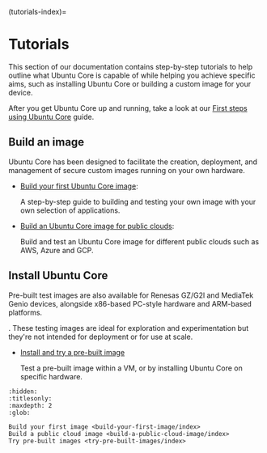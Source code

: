 (tutorials-index)=
# Tutorials

This section of our documentation contains step-by-step tutorials to help outline what Ubuntu Core is capable of while helping you achieve specific aims, such as installing Ubuntu Core or building a custom image for your device.

After you get Ubuntu Core up and running, take a look at our [First steps using Ubuntu Core](/how-to-guides/using-ubuntu-core) guide.

## Build an image

Ubuntu Core has been designed to facilitate the creation, deployment, and  management of secure custom images running on your own hardware. 


* [Build your first Ubuntu Core image](/tutorials/build-your-first-image/index):

  A step-by-step guide to building and testing your own image with your own selection of applications.

* [Build an Ubuntu Core image for public clouds](/tutorials/build-a-public-cloud-image/index):

  Build and test an Ubuntu Core image for different public clouds such as AWS, Azure and GCP.

## Install Ubuntu Core

Pre-built test images are also available for Renesas GZ/G2l and MediaTek Genio devices, alongside x86-based PC-style hardware and ARM-based platforms.


. These testing images are ideal for exploration  and experimentation but they're not intended for deployment or for use at scale.


* [Install and try a pre-built image](/tutorials/try-pre-built-images/index)

    Test a pre-built image within a VM, or by installing Ubuntu Core on specific hardware.

```{toctree}
:hidden:
:titlesonly:
:maxdepth: 2
:glob:

Build your first image <build-your-first-image/index>
Build a public cloud image <build-a-public-cloud-image/index>
Try pre-built images <try-pre-built-images/index>
